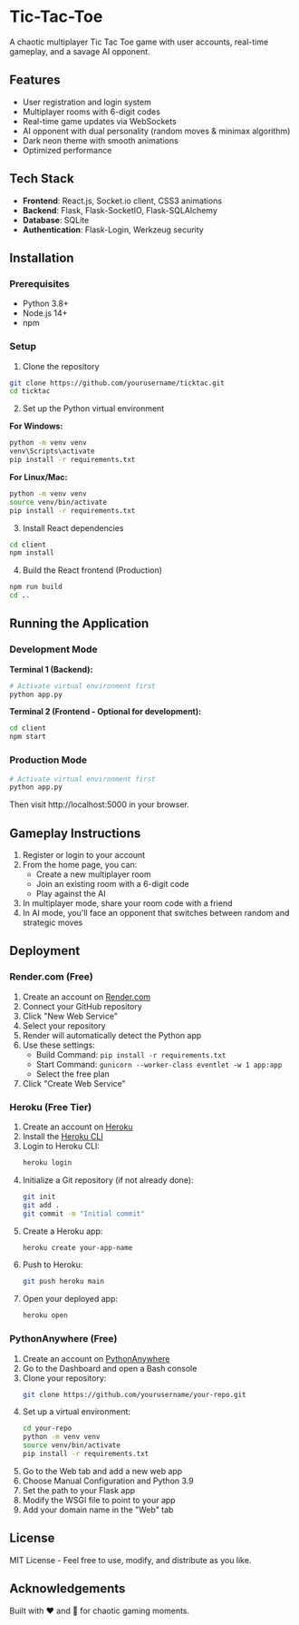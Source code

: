 # Tic-Tac-Toe

A chaotic multiplayer Tic Tac Toe game with user accounts, real-time gameplay, and a savage AI opponent.

## Features

- User registration and login system
- Multiplayer rooms with 6-digit codes
- Real-time game updates via WebSockets
- AI opponent with dual personality (random moves & minimax algorithm)
- Dark neon theme with smooth animations
- Optimized performance

## Tech Stack

- **Frontend**: React.js, Socket.io client, CSS3 animations
- **Backend**: Flask, Flask-SocketIO, Flask-SQLAlchemy
- **Database**: SQLite
- **Authentication**: Flask-Login, Werkzeug security

## Installation

### Prerequisites

- Python 3.8+
- Node.js 14+
- npm

### Setup

1. Clone the repository

```bash
git clone https://github.com/yourusername/ticktac.git
cd ticktac
```

2. Set up the Python virtual environment

**For Windows:**
```bash
python -m venv venv
venv\Scripts\activate
pip install -r requirements.txt
```

**For Linux/Mac:**
```bash
python -m venv venv
source venv/bin/activate
pip install -r requirements.txt
```

3. Install React dependencies

```bash
cd client
npm install
```

4. Build the React frontend (Production)

```bash
npm run build
cd ..
```

## Running the Application

### Development Mode

**Terminal 1 (Backend):**
```bash
# Activate virtual environment first
python app.py
```

**Terminal 2 (Frontend - Optional for development):**
```bash
cd client
npm start
```

### Production Mode

```bash
# Activate virtual environment first
python app.py
```

Then visit http://localhost:5000 in your browser.

## Gameplay Instructions

1. Register or login to your account
2. From the home page, you can:
   - Create a new multiplayer room
   - Join an existing room with a 6-digit code
   - Play against the AI
3. In multiplayer mode, share your room code with a friend
4. In AI mode, you'll face an opponent that switches between random and strategic moves

## Deployment

### Render.com (Free)

1. Create an account on [Render.com](https://render.com/)
2. Connect your GitHub repository
3. Click "New Web Service"
4. Select your repository
5. Render will automatically detect the Python app
6. Use these settings:
   - Build Command: `pip install -r requirements.txt`
   - Start Command: `gunicorn --worker-class eventlet -w 1 app:app`
   - Select the free plan
7. Click "Create Web Service"

### Heroku (Free Tier)

1. Create an account on [Heroku](https://www.heroku.com/)
2. Install the [Heroku CLI](https://devcenter.heroku.com/articles/heroku-cli)
3. Login to Heroku CLI:
   ```bash
   heroku login
   ```
4. Initialize a Git repository (if not already done):
   ```bash
   git init
   git add .
   git commit -m "Initial commit"
   ```
5. Create a Heroku app:
   ```bash
   heroku create your-app-name
   ```
6. Push to Heroku:
   ```bash
   git push heroku main
   ```
7. Open your deployed app:
   ```bash
   heroku open
   ```

### PythonAnywhere (Free)

1. Create an account on [PythonAnywhere](https://www.pythonanywhere.com/)
2. Go to the Dashboard and open a Bash console
3. Clone your repository:
   ```bash
   git clone https://github.com/yourusername/your-repo.git
   ```
4. Set up a virtual environment:
   ```bash
   cd your-repo
   python -m venv venv
   source venv/bin/activate
   pip install -r requirements.txt
   ```
5. Go to the Web tab and add a new web app
6. Choose Manual Configuration and Python 3.9
7. Set the path to your Flask app
8. Modify the WSGI file to point to your app
9. Add your domain name in the "Web" tab

## License

MIT License - Feel free to use, modify, and distribute as you like.

## Acknowledgements

Built with ❤️ and 🤬 for chaotic gaming moments.
